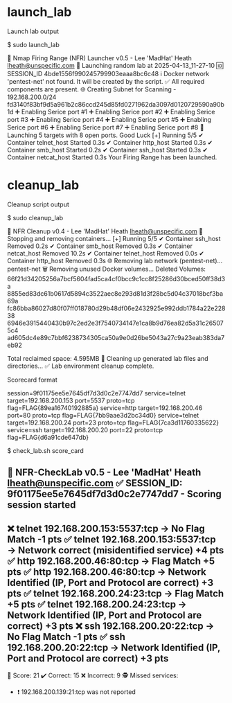 

# launch_lab

Launch lab output

$ sudo launch_lab 

 🎩  Nmap Firing Range (NFR) Launcher v0.5 - Lee 'MadHat' Heath <lheath@unspecific.com>
 🚀  Launching random lab at 2025-04-13_11-27-10
 🆔  SESSION_ID 4bde1556f990245799903eaaa8bc6c48
 ℹ️   Docker network 'pentest-net' not found. It will be created by the script.
 ✅  All required components are present.
 🌐  Creating Subnet for Scanning - 192.168.200.0/24
fd3140f83bf9d5a961b2c86ccd245d85fd0271962da3097d0120729590a90b1d
 ➕  Enabling Serice port #1
 ➕  Enabling Serice port #2
 ➕  Enabling Serice port #3
 ➕  Enabling Serice port #4
 ➕  Enabling Serice port #5
 ➕  Enabling Serice port #6
 ➕  Enabling Serice port #7
 ➕  Enabling Serice port #8
 🚀  Launching 5 targets with 8 open ports. Good Luck
[+] Running 5/5
 ✔ Container telnet_host   Started 0.3s 
 ✔ Container http_host     Started 0.3s 
 ✔ Container smb_host      Started 0.2s 
 ✔ Container ssh_host      Started 0.3s 
 ✔ Container netcat_host   Started 0.3s 
Your Firing Range has been launched.

# cleanup_lab

Cleanup script output

$ sudo cleanup_lab 

 🎩  NFR Cleanup v0.4 - Lee 'MadHat' Heath <lheath@unspecific.com>
 🛑  Stopping and removing containers...
[+] Running 5/5
 ✔ Container ssh_host      Removed 0.2s 
 ✔ Container smb_host      Removed 0.3s 
 ✔ Container netcat_host   Removed 10.2s 
 ✔ Container telnet_host   Removed 0.0s 
 ✔ Container http_host     Removed 0.3s 
 🌐 Removing lab network (pentest-net)...
pentest-net
 🗑️  Removing unused Docker volumes...
Deleted Volumes:
66f21d34205256a7bcf5604fad5ca4cf0bcc9c1cc8f25286d30bced50ff38d3a
8855ed83dc61b0617d5894c3522aec8e293d81d3f28bc5d04c37018bcf3ba69a
fc86bba86027d80f07ff018780d29b48df06e2432925e992ddb1784a22e22838
6946e3915440430b97c2ed2e3f7540734147e1ca8b9d76ea82d5a31c265075c4
ad605dc4e89c7bbf6238734305ca50a9e0d26be5043a27c9a23eab383da7eb92

Total reclaimed space: 4.595MB
 🧹 Cleaning up generated lab files and directories...
 ✅ Lab environment cleanup complete.




Scorecard format

session=9f01175ee5e7645df7d3d0c2e7747dd7
service=telnet target=192.168.200.153 port=5537 proto=tcp flag=FLAG{89ea16740192885a}
service=http target=192.168.200.46 port=80 proto=tcp flag=FLAG{7bb9aae3d2bc34d0}
service=telnet target=192.168.200.24 port=23 proto=tcp flag=FLAG{7ca3d11760335622}
service=ssh target=192.168.200.20 port=22 proto=tcp flag=FLAG{d6a91cde647db}


$ check_lab.sh score_card 

 🎩  NFR-CheckLab v0.5 - Lee 'MadHat' Heath <lheath@unspecific.com>
✅ SESSION_ID: 9f01175ee5e7645df7d3d0c2e7747dd7 - Scoring session started
---------------------------
❌ telnet 192.168.200.153:5537:tcp → No Flag Match -1 pts
✅ telnet 192.168.200.153:5537:tcp → Network correct (misidentified service) +4 pts
✅ http 192.168.200.46:80:tcp → Flag Match +5 pts
✅ http 192.168.200.46:80:tcp → Network Identified (IP, Port and Protocol are correct) +3 pts
✅ telnet 192.168.200.24:23:tcp → Flag Match +5 pts
✅ telnet 192.168.200.24:23:tcp → Network Identified (IP, Port and Protocol are correct) +3 pts
❌ ssh 192.168.200.20:22:tcp → No Flag Match -1 pts
✅ ssh 192.168.200.20:22:tcp → Network Identified (IP, Port and Protocol are correct) +3 pts
---------------------------
🧮 Score: 21
✔️  Correct: 15
❌ Incorrect: 9
🕵️  Missed services:
- ❗ 192.168.200.139:21:tcp was not reported

